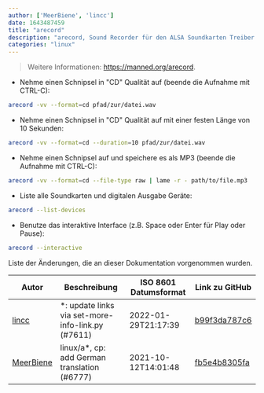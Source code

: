 ```yaml
---
author: ['MeerBiene', 'lincc']
date: 1643487459
title: "arecord"
description: "arecord, Sound Recorder für den ALSA Soundkarten Treiber."
categories: "linux"
---
```

> Weitere Informationen: <https://manned.org/arecord>.

- Nehme einen Schnipsel in "CD" Qualität auf (beende die Aufnahme mit CTRL-C):

```bash
arecord -vv --format=cd pfad/zur/datei.wav
```

- Nehme einen Schnipsel in "CD" Qualität auf mit einer festen Länge von 10 Sekunden:

```bash
arecord -vv --format=cd --duration=10 pfad/zur/datei.wav
```

- Nehme einen Schnipsel auf und speichere es als MP3 (beende die Aufnahme mit CTRL-C):

```bash
arecord -vv --format=cd --file-type raw | lame -r - path/to/file.mp3
```

- Liste alle Soundkarten und digitalen Ausgabe Geräte:

```bash
arecord --list-devices
```

- Benutze das interaktive Interface (z.B. Space oder Enter für Play oder Pause):

```bash
arecord --interactive
```
Liste der Änderungen, die an dieser Dokumentation vorgenommen wurden.


Autor | Beschreibung | ISO 8601 Datumsformat | Link zu GitHub
------|-----|-----|-----
[lincc](mailto:46962923+blueskyson@users.noreply.github.com) | *: update links via set-more-info-link.py (#7611) | 2022-01-29T21:17:39 | [b99f3da787c6](https://github.com/tldr-pages/tldr/commit/b99f3da787c6f43a545b9cb5ebd8265b1367fbc4)
[MeerBiene](mailto:60227302+MeerBiene@users.noreply.github.com) | linux/a*, cp: add German translation (#6777) | 2021-10-12T14:01:48 | [fb5e4b8305fa](https://github.com/tldr-pages/tldr/commit/fb5e4b8305fa484427d9923b102c25b2c2001efb)

